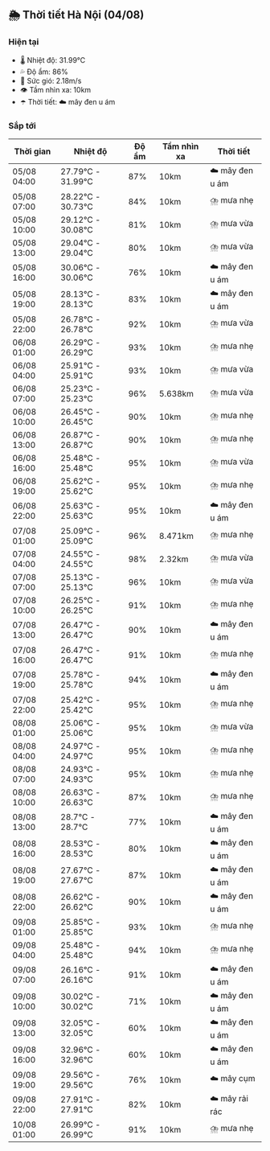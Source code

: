 ## 🌦️ Thời tiết Hà Nội (04/08)

### Hiện tại

- 🌡️ Nhiệt độ: 31.99℃
- 💦 Độ ẩm: 86%
- 💨 Sức gió: 2.18m/s
- 👁️ Tầm nhìn xa: 10km
- ☂️ Thời tiết: ☁️ mây đen u ám

### Sắp tới

| Thời gian | Nhiệt độ | Độ ẩm | Tầm nhìn xa | Thời tiết |
| --- | --- | --- | --- | --- |
| 05/08 04:00 | 27.79℃ - 31.99℃ | 87% | 10km | ☁️ mây đen u ám |
| 05/08 07:00 | 28.22℃ - 30.73℃ | 84% | 10km | ⛈️ mưa nhẹ |
| 05/08 10:00 | 29.12℃ - 30.08℃ | 81% | 10km | ⛈️ mưa vừa |
| 05/08 13:00 | 29.04℃ - 29.04℃ | 80% | 10km | ⛈️ mưa vừa |
| 05/08 16:00 | 30.06℃ - 30.06℃ | 76% | 10km | ☁️ mây đen u ám |
| 05/08 19:00 | 28.13℃ - 28.13℃ | 83% | 10km | ☁️ mây đen u ám |
| 05/08 22:00 | 26.78℃ - 26.78℃ | 92% | 10km | ⛈️ mưa vừa |
| 06/08 01:00 | 26.29℃ - 26.29℃ | 93% | 10km | ⛈️ mưa nhẹ |
| 06/08 04:00 | 25.91℃ - 25.91℃ | 93% | 10km | ⛈️ mưa vừa |
| 06/08 07:00 | 25.23℃ - 25.23℃ | 96% | 5.638km | ⛈️ mưa vừa |
| 06/08 10:00 | 26.45℃ - 26.45℃ | 90% | 10km | ⛈️ mưa nhẹ |
| 06/08 13:00 | 26.87℃ - 26.87℃ | 90% | 10km | ⛈️ mưa nhẹ |
| 06/08 16:00 | 25.48℃ - 25.48℃ | 95% | 10km | ⛈️ mưa vừa |
| 06/08 19:00 | 25.62℃ - 25.62℃ | 95% | 10km | ⛈️ mưa nhẹ |
| 06/08 22:00 | 25.63℃ - 25.63℃ | 95% | 10km | ☁️ mây đen u ám |
| 07/08 01:00 | 25.09℃ - 25.09℃ | 96% | 8.471km | ⛈️ mưa nhẹ |
| 07/08 04:00 | 24.55℃ - 24.55℃ | 98% | 2.32km | ⛈️ mưa vừa |
| 07/08 07:00 | 25.13℃ - 25.13℃ | 96% | 10km | ⛈️ mưa vừa |
| 07/08 10:00 | 26.25℃ - 26.25℃ | 91% | 10km | ⛈️ mưa nhẹ |
| 07/08 13:00 | 26.47℃ - 26.47℃ | 90% | 10km | ☁️ mây đen u ám |
| 07/08 16:00 | 26.47℃ - 26.47℃ | 91% | 10km | ⛈️ mưa nhẹ |
| 07/08 19:00 | 25.78℃ - 25.78℃ | 94% | 10km | ☁️ mây đen u ám |
| 07/08 22:00 | 25.42℃ - 25.42℃ | 95% | 10km | ⛈️ mưa nhẹ |
| 08/08 01:00 | 25.06℃ - 25.06℃ | 95% | 10km | ⛈️ mưa vừa |
| 08/08 04:00 | 24.97℃ - 24.97℃ | 95% | 10km | ⛈️ mưa nhẹ |
| 08/08 07:00 | 24.93℃ - 24.93℃ | 95% | 10km | ⛈️ mưa nhẹ |
| 08/08 10:00 | 26.63℃ - 26.63℃ | 87% | 10km | ⛈️ mưa nhẹ |
| 08/08 13:00 | 28.7℃ - 28.7℃ | 77% | 10km | ☁️ mây đen u ám |
| 08/08 16:00 | 28.53℃ - 28.53℃ | 80% | 10km | ☁️ mây đen u ám |
| 08/08 19:00 | 27.67℃ - 27.67℃ | 87% | 10km | ☁️ mây đen u ám |
| 08/08 22:00 | 26.62℃ - 26.62℃ | 90% | 10km | ☁️ mây đen u ám |
| 09/08 01:00 | 25.85℃ - 25.85℃ | 93% | 10km | ⛈️ mưa nhẹ |
| 09/08 04:00 | 25.48℃ - 25.48℃ | 94% | 10km | ⛈️ mưa nhẹ |
| 09/08 07:00 | 26.16℃ - 26.16℃ | 91% | 10km | ☁️ mây đen u ám |
| 09/08 10:00 | 30.02℃ - 30.02℃ | 71% | 10km | ☁️ mây đen u ám |
| 09/08 13:00 | 32.05℃ - 32.05℃ | 60% | 10km | ☁️ mây đen u ám |
| 09/08 16:00 | 32.96℃ - 32.96℃ | 60% | 10km | ☁️ mây đen u ám |
| 09/08 19:00 | 29.56℃ - 29.56℃ | 76% | 10km | ☁️ mây cụm |
| 09/08 22:00 | 27.91℃ - 27.91℃ | 82% | 10km | ☁️ mây rải rác |
| 10/08 01:00 | 26.99℃ - 26.99℃ | 91% | 10km | ⛈️ mưa nhẹ |
